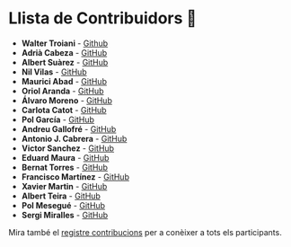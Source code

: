 # Llista de Contribuidors 🌟

- **Walter Troiani** - [Github](https://github.com/eZWALT)
- **Adrià Cabeza** - [GitHub](https://github.com/adriacabeza)
- **Albert Suàrez** - [GitHub](https://github.com/AlbertSuarez)
- **Nil Vilas** - [GitHub](https://github.com/NIL6NIL6)
- **Maurici Abad** - [GitHub](https://github.com/mauriciabad)
- **Oriol Aranda** - [GitHub](https://github.com/oriolaranda)
- **Álvaro Moreno** - [GitHub](https://github.com/hialvaro)
- **Carlota Catot** - [GitHub](https://github.com/carlotacb)
- **Pol García** - [GitHub](https://github.com/lop1498)
- **Andreu Gallofré** - [GitHub](https://github.com/atsuky)
- **Antonio J. Cabrera** - [GitHub](https://github.com/ajcabrera)
- **Victor Sanchez** - [GitHub](https://github.com/sanchyy)
- **Eduard Maura** - [GitHub](https://github.com/mapu77)
- **Bernat Torres** - [GitHub](https://github.com/bernatixer)
- **Francisco Martínez** - [GitHub](https://github.com/JnxF)
- **Xavier Martin** - [GitHub](https://github.com/xmartin46)
- **Albert Teira** - [GitHub](https://github.com/alteos98)
- **Pol Mesegué** - [GitHub](https://github.com/PolMesegue)
- **Sergi Miralles** - [GitHub](https://github.com/sergimn)

Mira també el [registre contribucions](https://github.com/RepoFIBtori/RepoFIBtori/graphs/contributors) per a conèixer a tots els participants.
